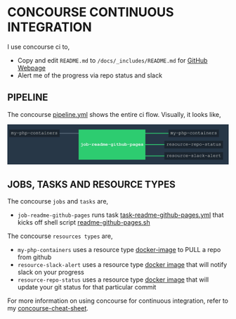 # CONCOURSE CONTINUOUS INTEGRATION

I use concourse ci to,

* Copy and edit `README.md` to `/docs/_includes/README.md` for
  [GitHub Webpage](https://jeffdecola.github.io/my-php-containers/)
* Alert me of the progress via repo status and slack

## PIPELINE

The concourse
[pipeline.yml](https://github.com/JeffDeCola/my-php-containers/blob/master/ci/pipeline.yml)
shows the entire ci flow. Visually, it looks like,

![IMAGE - my-php-containers concourse ci pipeline - IMAGE](docs/pics/my-php-containers-pipeline.jpg)

## JOBS, TASKS AND RESOURCE TYPES

The concourse `jobs` and `tasks` are,

* `job-readme-github-pages` runs task
  [task-readme-github-pages.yml](https://github.com/JeffDeCola/my-php-containers/blob/master/ci/tasks/task-readme-github-pages.yml)
  that kicks off shell script
  [readme-github-pages.sh](https://github.com/JeffDeCola/my-php-containers/blob/master/ci/scripts/readme-github-pages.sh)

The concourse `resources types` are,

* `my-php-containers` uses a resource type
  [docker-image](https://hub.docker.com/r/concourse/git-resource/)
  to PULL a repo from github
* `resource-slack-alert` uses a resource type
  [docker image](https://hub.docker.com/r/cfcommunity/slack-notification-resource)
  that will notify slack on your progress
* `resource-repo-status` uses a resource type
  [docker image](https://hub.docker.com/r/dpb587/github-status-resource)
  that will update your git status for that particular commit

For more information on using concourse for continuous integration,
refer to my
[concourse-cheat-sheet](https://github.com/JeffDeCola/my-php-containers/tree/master/software/operations-tools/continuous-integration-continuous-deployment/concourse-cheat-sheet).
